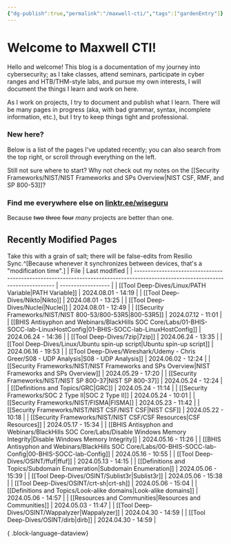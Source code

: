 ```yaml
---
{"dg-publish":true,"permalink":"/maxwell-cti/","tags":["gardenEntry"]}
---
```


# Welcome to Maxwell CTI!

Hello and welcome! This blog is a documentation of my journey into cybersecurity; as I take classes, attend seminars, participate in cyber ranges and HTB/THM-style labs, and pursue my own interests, I will document the things I learn and work on here.

As I work on projects, I try to document and publish what I learn. There will be many pages in progress (aka, with bad grammar, syntax, incomplete information, etc.), but I try to keep things tight and professional.

### New here?
Below is a list of the pages I've updated recently; you can also search from the top right, or scroll through everything on the left.

Still not sure where to start? Why not check out my notes on the [[Security Frameworks/NIST/NIST Frameworks and SPs Overview\|NIST CSF, RMF, and SP 800-53]]?


### Find me everywhere else on [linktr.ee/wiseguru](https://linktr.ee/wiseguru)
Because ~~two~~ ~~three~~ ~~four~~ *many* projects are better than one.


## Recently Modified Pages
Take this with a grain of salt; there will be false-edits from Resilio Sync.^[Because whenever it synchronizes between devices, that's a "modification time".]
| File                                                                                                                            | Last modified      |
| ------------------------------------------------------------------------------------------------------------------------------- | ------------------ |
| [[Tool Deep-Dives/Linux/PATH Variable\|PATH Variable]]                                                                       | 2024.08.01 - 14:19 |
| [[Tool Deep-Dives/Nikto\|Nikto]]                                                                                             | 2024.08.01 - 13:25 |
| [[Tool Deep-Dives/Nuclei\|Nuclei]]                                                                                           | 2024.08.01 - 12:49 |
| [[Security Frameworks/NIST/NIST 800-53/800-53R5\|800-53R5]]                                                                  | 2024.07.12 - 11:01 |
| [[BHIS Antisyphon and Webinars/BlackHills SOC Core/Labs/01-BHIS-SOCC-lab-LinuxHostConfig\|01-BHIS-SOCC-lab-LinuxHostConfig]] | 2024.06.24 - 14:36 |
| [[Tool Deep-Dives/7zip\|7zip]]                                                                                               | 2024.06.24 - 13:35 |
| [[Tool Deep-Dives/Linux/Ubuntu spin-up script\|Ubuntu spin-up script]]                                                       | 2024.06.16 - 19:53 |
| [[Tool Deep-Dives/Wireshark/Udemy - Chris Greer/S08 - UDP Analysis\|S08 - UDP Analysis]]                                     | 2024.06.02 - 12:24 |
| [[Security Frameworks/NIST/NIST Frameworks and SPs Overview\|NIST Frameworks and SPs Overview]]                              | 2024.05.29 - 17:20 |
| [[Security Frameworks/NIST/NIST SP 800-37\|NIST SP 800-37]]                                                                  | 2024.05.24 - 12:24 |
| [[Definitions and Topics/GRC\|GRC]]                                                                                          | 2024.05.24 - 11:14 |
| [[Security Frameworks/SOC 2 Type II\|SOC 2 Type II]]                                                                         | 2024.05.24 - 10:01 |
| [[Security Frameworks/NIST/FISMA\|FISMA]]                                                                                    | 2024.05.23 - 11:42 |
| [[Security Frameworks/NIST/NIST CSF/NIST CSF\|NIST CSF]]                                                                     | 2024.05.22 - 10:18 |
| [[Security Frameworks/NIST/NIST CSF/CSF Resources\|CSF Resources]]                                                           | 2024.05.17 - 15:34 |
| [[BHIS Antisyphon and Webinars/BlackHills SOC Core/Labs/Disable Windows Memory Integrity\|Disable Windows Memory Integrity]] | 2024.05.16 - 11:26 |
| [[BHIS Antisyphon and Webinars/BlackHills SOC Core/Labs/00-BHIS-SOCC-lab-Config\|00-BHIS-SOCC-lab-Config]]                   | 2024.05.16 - 10:55 |
| [[Tool Deep-Dives/OSINT/ffuf\|ffuf]]                                                                                         | 2024.05.13 - 14:15 |
| [[Definitions and Topics/Subdomain Enumeration\|Subdomain Enumeration]]                                                      | 2024.05.06 - 15:39 |
| [[Tool Deep-Dives/OSINT/Sublist3r\|Sublist3r]]                                                                               | 2024.05.06 - 15:38 |
| [[Tool Deep-Dives/OSINT/crt-sh\|crt-sh]]                                                                                     | 2024.05.06 - 15:04 |
| [[Definitions and Topics/Look-alike domains\|Look-alike domains]]                                                            | 2024.05.06 - 14:57 |
| [[Resources and Communities\|Resources and Communities]]                                                                     | 2024.05.03 - 11:47 |
| [[Tool Deep-Dives/OSINT/Wappalyzer\|Wappalyzer]]                                                                             | 2024.04.30 - 14:59 |
| [[Tool Deep-Dives/OSINT/dirb\|dirb]]                                                                                         | 2024.04.30 - 14:59 |

{ .block-language-dataview}